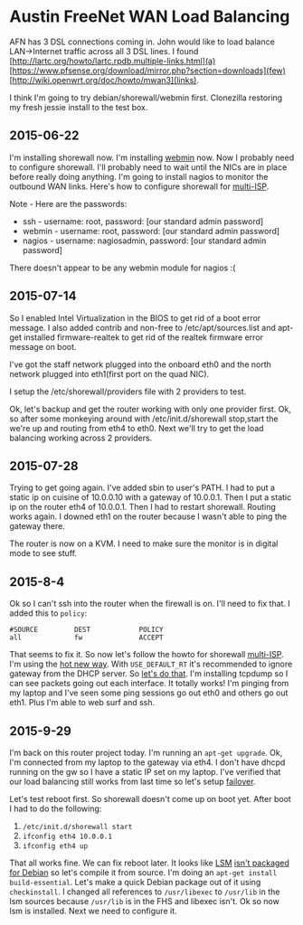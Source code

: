 # Austin FreeNet WAN Load Balancing

AFN has 3 DSL connections coming in.  John would like to load balance
LAN->Internet traffic across all 3 DSL lines.  I found
[http://lartc.org/howto/lartc.rpdb.multiple-links.html](a)
[https://www.pfsense.org/download/mirror.php?section=downloads](few)
[http://wiki.openwrt.org/doc/howto/mwan3](links).

I think I'm going to try debian/shorewall/webmin first.  Clonezilla
restoring my fresh jessie install to the test box.

## 2015-06-22

I'm installing shorewall now.  I'm installing
[webmin](http://www.webmin.com/deb.html) now.  Now I probably need to configure
shorewall.  I'll probably need to wait until the NICs are in place before
really doing anything.  I'm going to install nagios to monitor the outbound WAN
links.  Here's how to configure shorewall for
[multi-ISP](http://shorewall.net/MultiISP.html).

Note - Here are the passwords:

   * ssh - username: root, password: [our standard admin password]
   * webmin - username: root, password: [our standard admin password]
   * nagios - username: nagiosadmin, password: [our standard admin password]

There doesn't appear to be any webmin module for nagios :(

## 2015-07-14

So I enabled Intel Virtualization in the BIOS to get rid of a boot error
message.  I also added contrib and non-free to /etc/apt/sources.list and
apt-get installed firmware-realtek to get rid of the realtek firmware
error message on boot.

I've got the staff network plugged into the onboard eth0 and the north network
plugged into eth1(first port on the quad NIC).

I setup the /etc/shorewall/providers file with 2 providers to test.

Ok, let's backup and get the router working with only one provider first.  Ok,
so after some monkeying around with /etc/init.d/shorewall stop,start the we're
up and routing from eth4 to eth0.  Next we'll try to get the load balancing
working across 2 providers.

## 2015-07-28

Trying to get going again.  I've added sbin to user's PATH.  I had to
put a static ip on cuisine of 10.0.0.10 with a gateway of 10.0.0.1.
Then I put a static ip on the router eth4 of 10.0.0.1.  Then I had to
restart shorewall.  Routing works again.  I downed eth1 on the router
because I wasn't able to ping the gateway there.

The router is now on a KVM.  I need to make sure the monitor is in digital mode
to see stuff.

## 2015-8-4

Ok so I can't ssh into the router when the firewall is on.  I'll need to fix
that.  I added this to `policy`:

    #SOURCE         DEST            POLICY
    all             fw              ACCEPT

That seems to fix it.  So now let's follow the howto for shorewall
[multi-ISP](http://shorewall.net/MultiISP.html).  I'm using the [hot new
way](http://shorewall.net/MultiISP.html#USE_DEFAULT_RT).  With `USE_DEFAULT_RT`
it's recommended to ignore gateway from the DHCP server.  So [let's do
that](http://serverfault.com/questions/29394/debian-interfaces-file-ignore-gateway-and-dns-entries-from-dhcp).
I'm installing tcpdump so I can see packets going out each interface.
It totally works!  I'm pinging from my laptop and I've seen some ping
sessions go out eth0 and others go out eth1.  Plus I'm able to web surf
and ssh.

## 2015-9-29

I'm back on this router project today.  I'm running an `apt-get upgrade`.  Ok,
I'm connected from my laptop to the gateway via eth4.  I don't have dhcpd
running on the gw so I have a static IP set on my laptop.  I've verified that
our load balancing still works from last time so let's setup
[failover](http://shorewall.net/MultiISP.html#LinkMonitor).

Let's test reboot first.  So shorewall doesn't come up on boot yet.
After boot I had to do the following:

   1. `/etc/init.d/shorewall start`
   2. `ifconfig eth4 10.0.0.1`
   3. `ifconfig eth4 up`

That all works fine.  We can fix reboot later.  It looks like
[LSM](http://lsm.foobar.fi/) [isn't
packaged for Debian](https://bugs.debian.org/cgi-bin/bugreport.cgi?bug=518165)
so let's compile it from source.  I'm doing an `apt-get install
build-essential`.  Let's make a quick Debian package out of it using
`checkinstall`.  I changed all references to `/usr/libexec` to `/usr/lib` in the
lsm sources because `/usr/lib` is in the FHS and libexec isn't.  Ok so now lsm
is installed.  Next we need to configure it.
